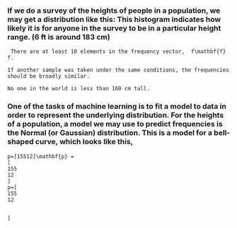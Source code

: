
### If we do a survey of the heights of people in a population, we may get a distribution like this: This histogram indicates how likely it is for anyone in the survey to be in a particular height range. (6 ft is around 183 cm)

```
 There are at least 10 elements in the frequency vector,  f\mathbf{f} f. 

If another sample was taken under the same conditions, the frequencies should be broadly similar.

No one in the world is less than 160 cm tall. 
```

### One of the tasks of machine learning is to fit a model to data in order to represent the underlying distribution. For the heights of a population, a model we may use to predict frequencies is the Normal (or Gaussian) distribution. This is a model for a bell-shaped curve, which looks like this,

``` 
p=[15512]\mathbf{p} = 
[
155
12
]
p=[
155
12
​

]
```